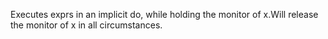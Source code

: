 Executes exprs in an implicit do, while holding the monitor of x.Will release the monitor of x in all circumstances.